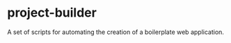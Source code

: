 project-builder
===============

A set of scripts for automating the creation of a boilerplate web application.